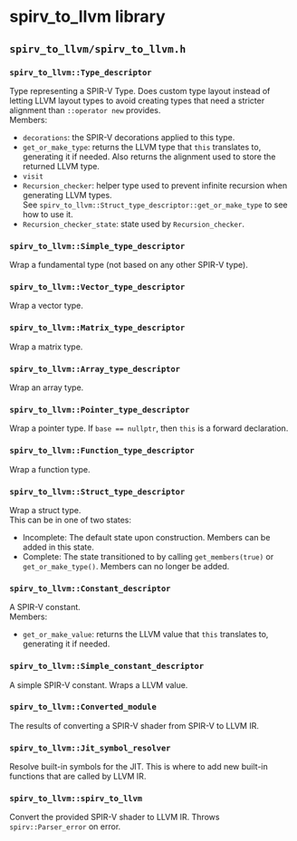 # spirv_to_llvm library

## `spirv_to_llvm/spirv_to_llvm.h`

### `spirv_to_llvm::Type_descriptor`
Type representing a SPIR-V Type. Does custom type layout instead of letting LLVM layout types to avoid creating types that need a stricter alignment than `::operator new` provides.  
Members:
- `decorations`: the SPIR-V decorations applied to this type.
- `get_or_make_type`: returns the LLVM type that `this` translates to, generating it if needed. Also returns the alignment used to store the returned LLVM type.
- `visit`
- `Recursion_checker`: helper type used to prevent infinite recursion when generating LLVM types.  
See `spirv_to_llvm::Struct_type_descriptor::get_or_make_type` to see how to use it.
- `Recursion_checker_state`: state used by `Recursion_checker`.

### `spirv_to_llvm::Simple_type_descriptor`
Wrap a fundamental type (not based on any other SPIR-V type).

### `spirv_to_llvm::Vector_type_descriptor`
Wrap a vector type.

### `spirv_to_llvm::Matrix_type_descriptor`
Wrap a matrix type.

### `spirv_to_llvm::Array_type_descriptor`
Wrap an array type.

### `spirv_to_llvm::Pointer_type_descriptor`
Wrap a pointer type. If `base == nullptr`, then `this` is a forward declaration.

### `spirv_to_llvm::Function_type_descriptor`
Wrap a function type.

### `spirv_to_llvm::Struct_type_descriptor`
Wrap a struct type.  
This can be in one of two states:  
- Incomplete: The default state upon construction. Members can be added in this state.
- Complete: The state transitioned to by calling `get_members(true)` or `get_or_make_type()`. Members can no longer be added.

### `spirv_to_llvm::Constant_descriptor`
A SPIR-V constant.  
Members:
- `get_or_make_value`: returns the LLVM value that `this` translates to, generating it if needed.

### `spirv_to_llvm::Simple_constant_descriptor`
A simple SPIR-V constant. Wraps a LLVM value.

### `spirv_to_llvm::Converted_module`
The results of converting a SPIR-V shader from SPIR-V to LLVM IR.

### `spirv_to_llvm::Jit_symbol_resolver`
Resolve built-in symbols for the JIT. This is where to add new built-in functions that are called by LLVM IR.

### `spirv_to_llvm::spirv_to_llvm`
Convert the provided SPIR-V shader to LLVM IR. Throws `spirv::Parser_error` on error.
